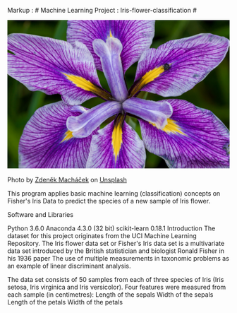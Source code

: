 Markup :  # Machine Learning Project : Iris-flower-classification #


![](iris.jpg)

<span>Photo by <a href="https://unsplash.com/@zmachacek?utm_source=unsplash&amp;utm_medium=referral&amp;utm_content=creditCopyText">Zdeněk Macháček</a> on <a href="https://unsplash.com/s/photos/iris-flower?utm_source=unsplash&amp;utm_medium=referral&amp;utm_content=creditCopyText">Unsplash</a></span>

This program applies basic machine learning (classification) concepts on Fisher's Iris Data to predict the species of a new sample of Iris flower.

Software and Libraries

Python 3.6.0
Anaconda 4.3.0 (32 bit)
scikit-learn 0.18.1
Introduction
The dataset for this project originates from the UCI Machine Learning Repository. The Iris flower data set or Fisher's Iris data set is a multivariate data set introduced by the British statistician and biologist Ronald Fisher in his 1936 paper The use of multiple measurements in taxonomic problems as an example of linear discriminant analysis.

The data set consists of 50 samples from each of three species of Iris (Iris setosa, Iris virginica and Iris versicolor).
Four features were measured from each sample (in centimetres):
Length of the sepals
Width of the sepals
Length of the petals
Width of the petals

